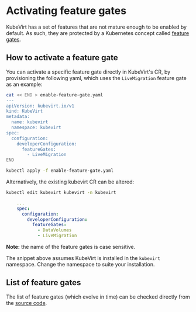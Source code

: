 # Activating feature gates

KubeVirt has a set of features that are not mature enough to be enabled by
default. As such, they are protected by a Kubernetes concept called
[feature gates](https://kubernetes.io/docs/reference/command-line-tools-reference/feature-gates/).

## How to activate a feature gate
You can activate a specific feature gate directly in KubeVirt's CR, by
provisioning the following yaml, which uses the `LiveMigration` feature gate
as an example:
```bash
cat << END > enable-feature-gate.yaml
---
apiVersion: kubevirt.io/v1
kind: KubeVirt
metadata:
  name: kubevirt
  namespace: kubevirt
spec:
  configuration:
    developerConfiguration: 
      featureGates:
        - LiveMigration
END

kubectl apply -f enable-feature-gate.yaml
```

Alternatively, the existing kubevirt CR can be altered:
```bash
kubectl edit kubevirt kubevirt -n kubevirt
```

```yaml
    ...
    spec:
      configuration:
        developerConfiguration:
          featureGates:
            - DataVolumes
            - LiveMigration
```

**Note:** the name of the feature gates is case sensitive.

The snippet above assumes KubeVirt is installed in the `kubevirt` namespace.
Change the namespace to suite your installation.

## List of feature gates
The list of feature gates (which evolve in time) can be checked directly from
the [source code](https://github.com/kubevirt/kubevirt/blob/main/pkg/virt-config/feature-gates.go#L26).

